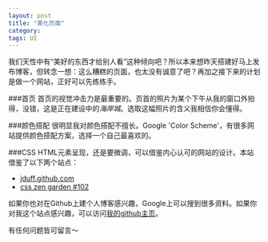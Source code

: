 ```yaml
---
layout: post
title: "美化页面"
category: 
tags: UI
---
```


我们天性中有“美好的东西才给别人看”这种倾向吧？所以本来想昨天搭建好马上发布博客，但转念一想：这么糟糕的页面，也太没有诚意了吧？再加之接下来的计划是做一个网站，正好可以先练练手。

###首页
首页的视觉冲击力是最重要的。页首的照片为某个下午从我的窗口外拍得，没错，这是正在建设中的*海岸城*。选取这幅照片的含义我相信你会懂得。

###颜色搭配
很明显我对颜色搭配不擅长。Google 'Color Scheme'，有很多网站提供颜色搭配方案，选择一个自己最喜欢的。

###CSS
HTML元素呈现，还是要微调，可以借鉴内心认可的网站的设计。本站借鉴了以下两个站点：
* [jduff.github.com](http://jduff.github.com)
* [css zen garden #102](http://www.csszengarden.com/?cssfile=102/102.css)

如果你也对在Github上建个人博客感兴趣，Google上可以搜到很多资料。如果你对我这个站点感兴趣，可以访问[我的github主页](https://github.com/godghost)。

有任何问题皆可留言～
